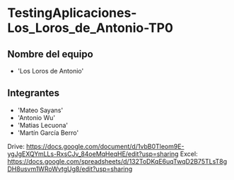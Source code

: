# TestingAplicaciones-Los_Loros_de_Antonio-TP0

## Nombre del equipo
- 'Los Loros de Antonio'

## Integrantes
- 'Mateo Sayans'
- 'Antonio Wu'
- 'Matias Lecuona'
- 'Martín García Berro'


Drive: https://docs.google.com/document/d/1vbB0Tleom9E-ygJgEXQYmLLs-RxsCJv_84oeMqHeqHE/edit?usp=sharing
Excel: https://docs.google.com/spreadsheets/d/132ToDKqE6uqTwqD2B75TLsT8gDH8usvm1WRoWvtgUg8/edit?usp=sharing
